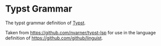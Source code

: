 # Typst Grammar

The typst grammar definition of [Typst](https://typst.app/).

Taken from https://github.com/nvarner/typst-lsp for use in the language definition of https://github.com/github/linguist. 
